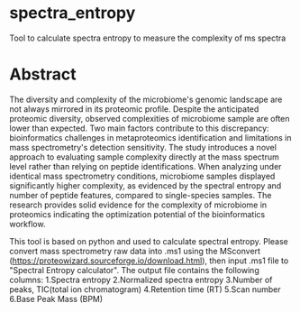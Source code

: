 # spectra_entropy
Tool to calculate spectra entropy to measure the complexity of ms spectra

# Abstract
The diversity and complexity of the microbiome's genomic landscape are not always mirrored in its proteomic profile. Despite the anticipated proteomic diversity, observed complexities of microbiome sample are often lower than expected. Two main factors contribute to this discrepancy: bioinformatics challenges in metaproteomics identification and limitations in mass spectrometry's detection sensitivity. The study introduces a novel approach to evaluating sample complexity directly at the mass spectrum level rather than relying on peptide identifications. When analyzing under identical mass spectrometry conditions, microbiome samples displayed significantly higher complexity, as evidenced by the spectral entropy and number of peptide features, compared to single-species samples. The research provides solid evidence for the complexity of microbiome in proteomics indicating the optimization potential of the bioinformatics workflow.


This tool is based on python and used to calculate spectral entropy. 
Please convert mass spectrometry raw data into .ms1 using the MSconvert (https://proteowizard.sourceforge.io/download.html), then input .ms1 file to "Spectral Entropy calculator".
The output file contains the following columns:
1.Spectra entropy
2.Normalized spectra entropy
3.Number of peaks, TIC(total ion chromatogram)
4.Retention time (RT)
5.Scan number
6.Base Peak Mass (BPM)



